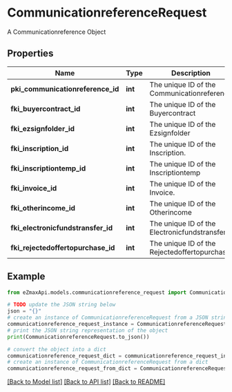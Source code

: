 # CommunicationreferenceRequest

A Communicationreference Object

## Properties

Name | Type | Description | Notes
------------ | ------------- | ------------- | -------------
**pki_communicationreference_id** | **int** | The unique ID of the Communicationreference | [optional] 
**fki_buyercontract_id** | **int** | The unique ID of the Buyercontract | [optional] 
**fki_ezsignfolder_id** | **int** | The unique ID of the Ezsignfolder | [optional] 
**fki_inscription_id** | **int** | The unique ID of the Inscription. | [optional] 
**fki_inscriptiontemp_id** | **int** | The unique ID of the Inscriptiontemp | [optional] 
**fki_invoice_id** | **int** | The unique ID of the Invoice. | [optional] 
**fki_otherincome_id** | **int** | The unique ID of the Otherincome | [optional] 
**fki_electronicfundstransfer_id** | **int** | The unique ID of the Electronicfundstransfer | [optional] 
**fki_rejectedoffertopurchase_id** | **int** | The unique ID of the Rejectedoffertopurchase | [optional] 

## Example

```python
from eZmaxApi.models.communicationreference_request import CommunicationreferenceRequest

# TODO update the JSON string below
json = "{}"
# create an instance of CommunicationreferenceRequest from a JSON string
communicationreference_request_instance = CommunicationreferenceRequest.from_json(json)
# print the JSON string representation of the object
print(CommunicationreferenceRequest.to_json())

# convert the object into a dict
communicationreference_request_dict = communicationreference_request_instance.to_dict()
# create an instance of CommunicationreferenceRequest from a dict
communicationreference_request_from_dict = CommunicationreferenceRequest.from_dict(communicationreference_request_dict)
```
[[Back to Model list]](../README.md#documentation-for-models) [[Back to API list]](../README.md#documentation-for-api-endpoints) [[Back to README]](../README.md)


